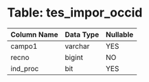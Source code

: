 # Table: tes_impor_occid

| Column Name | Data Type | Nullable |
|-------------|-----------|----------|
| campo1 | varchar | YES |
| recno | bigint | NO |
| ind_proc | bit | YES |
